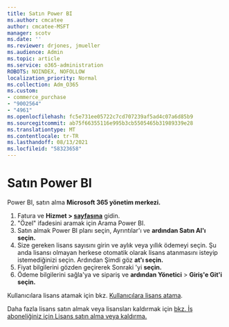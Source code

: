 ```yaml
---
title: Satın Power BI
ms.author: cmcatee
author: cmcatee-MSFT
manager: scotv
ms.date: ''
ms.reviewer: drjones, jmueller
ms.audience: Admin
ms.topic: article
ms.service: o365-administration
ROBOTS: NOINDEX, NOFOLLOW
localization_priority: Normal
ms.collection: Adm_O365
ms.custom:
- commerce_purchase
- "9002564"
- "4961"
ms.openlocfilehash: fc5e731ee05722c7cd707239af5ad4c07a6d85b9
ms.sourcegitcommit: ab75f66355116e995b3cb5505465b31989339e28
ms.translationtype: MT
ms.contentlocale: tr-TR
ms.lasthandoff: 08/13/2021
ms.locfileid: "58323658"
---
```

# <a name="purchase-power-bi"></a>Satın Power BI

Power BI, satın alma **Microsoft 365 yönetim merkezi.**

1. Fatura ve **Hizmet > [sayfasına](https://go.microsoft.com/fwlink/p/?linkid=868433)** gidin.
2. "Özel" ifadesini aramak için Arama Power BI.
3. Satın almak Power BI planı seçin, Ayrıntılar'ı ve **ardından Satın Al'ı** **seçin.**
4. Size gereken lisans sayısını girin ve aylık veya yıllık ödemeyi seçin. Şu anda lisansı olmayan herkese otomatik olarak lisans atanmasını isteyip istemediğinizi seçin. Ardından Şimdi göz **at'ı seçin.**
5. Fiyat bilgilerini gözden geçirerek Sonraki 'yi **seçin.**
6. Ödeme bilgilerini sağla'ya ve sipariş ve **ardından Yönetici**  >  **Giriş'e Git'i seçin.**

Kullanıcılara lisans atamak için bkz. [Kullanıcılara lisans atama](https://docs.microsoft.com/microsoft-365/admin/manage/assign-licenses-to-users).

Daha fazla lisans satın almak veya lisansları kaldırmak için [bkz. İş aboneliğiniz için Lisans satın alma veya kaldırma.](https://docs.microsoft.com/microsoft-365/commerce/licenses/buy-licenses)
